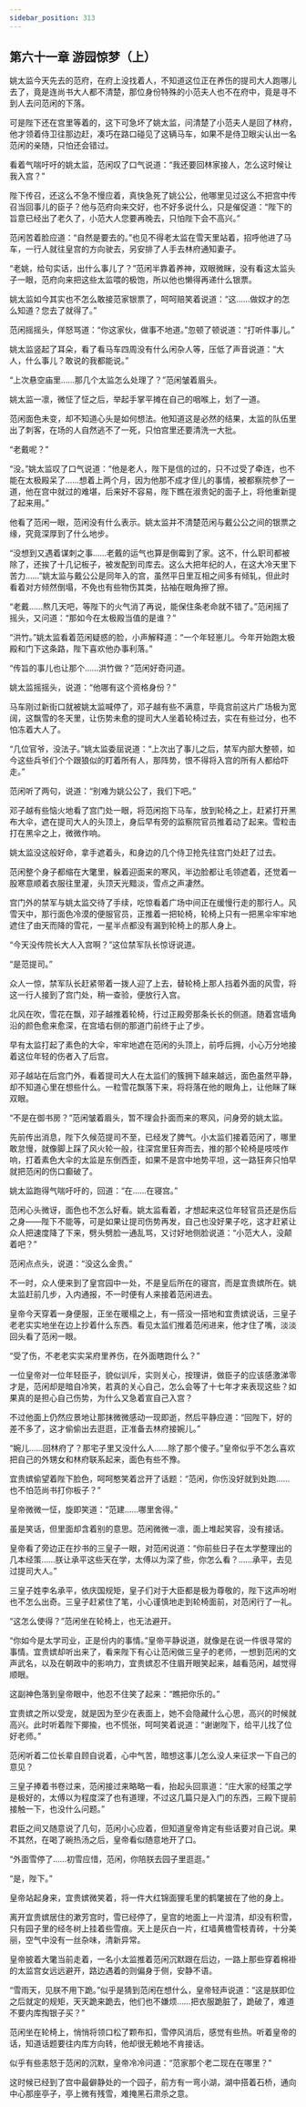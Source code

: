 ```yaml
---
sidebar_position: 313
---
```


## 第六十一章 **游园惊梦（上）**

姚太监今天先去的范府，在府上没找着人，不知道这位正在养伤的提司大人跑哪儿去了，竟是连尚书大人都不清楚，那位身份特殊的小范夫人也不在府中，竟是寻不到人去问范闲的下落。

可是陛下还在宫里等着的，这下可急坏了姚太监，问清楚了小范夫人是回了林府，他才领着侍卫往那边赶，凑巧在路口碰见了这辆马车，如果不是侍卫眼尖认出一名范闲的亲随，只怕还会错过。

看着气喘吁吁的姚太监，范闲叹了口气说道：“我还要回林家接人，怎么这时候让我入宫？”

陛下传召，还这么不急不慢应着，真快急死了姚公公，他哪里见过这么不把宫中传召当回事儿的臣子？他与范府向来交好，也不好多说什么，只是催促道：“陛下的旨意已经出了老久了，小范大人您要再晚去，只怕陛下会不高兴。”

范闲苦着脸应道：“自然是要去的。”也见不得老太监在雪天里站着，招呼他进了马车，一行人就往皇宫的方向驶去，另安排了人手去林府通知妻子。

“老姚，给句实话，出什么事儿了？”范闲半靠着养神，双眼微眯，没有看这太监头子一眼，范府向来把这些太监喂的极饱，所以他也懒得再递什么银票。

姚太监如今其实也不怎么敢接范家银票了，呵呵赔笑着说道：“这……做奴才的怎么知道？您去了就得了。”

范闲摇摇头，佯怒骂道：“你这家伙，做事不地道。”忽顿了顿说道：“打听件事儿。”

姚太监竖起了耳朵，看了看马车四周没有什么闲杂人等，压低了声音说道：“大人，什么事儿？敢说的我都能说。”

“上次悬空庙里……那几个太监怎么处理了？”范闲皱着眉头。

姚太监一凛，微怔了怔之后，举起手掌平摊在自己的咽喉上，划了一道。

范闲面色未变，却不知道心头是如何想法。他知道这是必然的结果，太监的队伍里出了刺客，在场的人自然逃不了一死，只怕宫里还要清洗一大批。

“老戴呢？”

“没。”姚太监叹了口气说道：“他是老人，陛下是信的过的，只不过受了牵连，也不能在太极殿呆了……想着上两个月，因为他那不成才侄儿的事情，被都察院参了一道，他在宫中就过的难堪，后来好不容易，陛下瞧在淑贵妃的面子上，将他重新提了起来用。”

他看了范闲一眼，范闲没有什么表示。姚太监并不清楚范闲与戴公公之间的银票之缘，究竟深厚到了什么地步。

“没想到又遇着谋刺之事……老戴的运气也算是倒霉到了家。这不，什么职司都被除了，还挨了十几记板子，被发配到司库去。这么大把年纪的人，在这大冷天里下苦力……”姚太监与戴公公是同年入的宫，虽然平日里互相之间多有倾轧，但此时看着对方倾然倒塌，不免也有些物伤其类，拈袖在眼角擦了擦。

“老戴……熬几天吧，等陛下的火气消了再说，能保住条老命就不错了。”范闲摇了摇头，又问道：“那如今在太极殿当值的是谁？”

“洪竹。”姚太监看着范闲疑惑的脸，小声解释道：“一个年轻崽儿。今年开始跑太极殿和门下这条路，陛下喜欢他办事利落。”

“传旨的事儿也让那个……洪竹做？”范闲好奇问道。

姚太监摇摇头，说道：“他哪有这个资格身份？”

马车刚过新街口就被姚太监喊停了，邓子越有些不满意，毕竟宫前这片广场极为宽阔，这飘雪的冬天里，让伤势未愈的提司大人坐着轮椅过去，实在有些过分，也不怕冻着大人了。

“几位官爷，没法子。”姚太监委屈说道：“上次出了事儿之后，禁军内部大整顿，如今这些兵爷们个个跟狼似的盯着所有人，那阵势，恨不得将入宫的所有人都给吓走。”

范闲听了两句，说道：“别难为姚公公了，我们下吧。”

邓子越有些恼火地看了宫门处一眼，将范闲抱下马车，放到轮椅之上，赶紧打开黑布大伞，遮在提司大人的头顶上，身后早有旁的监察院官员推着动了起来。雪粒击打在黑伞之上，微微作响。

姚太监没这般好命，拿手遮着头，和身边的几个侍卫抢先往宫门处赶了过去。

范闲整个身子都缩在大氅里，躲着迎面来的寒风，半边脸都让毛领遮着，还觉着一股寒意顺着衣服往里灌，头顶天光黯淡，雪点之声凄然。

宫门外的禁军与姚太监交待了手续，吃惊看着广场中间正在缓慢行走的那行人。风雪天中，那行面色冷漠的便服官员，正推着一把轮椅，轮椅上只有一把黑伞牢牢地遮住了由天而降的雪花，一星半点都没有漏到轮椅上的那人身上。

“今天没传院长大人入宫啊？”这位禁军队长惊讶说道。

“是范提司。”

众人一惊，禁军队长赶紧带着一拨人迎了上去，替轮椅上那人挡着外面的风雪，将这一行人接到了宫门处，稍一查验，便放行入宫。

北风在吹，雪花在飘，邓子越推着轮椅，行过正殿旁那条长长的侧道。随着宫墙角沿的颜色愈来愈深，在宫墙右侧的那道门前终于止了步。

早有太监打起了素色的大伞，牢牢地遮在范闲的头顶上，前呼后拥，小心万分地接着这位年轻的伤者入了后宫。

邓子越站在后宫门外，看着提司大人在太监们的簇拥下越来越远，面色虽然平静，却不知道心里在想些什么。一粒雪花飘落下来，将将落在他的眼角上，让他眯了眯双眼。

“不是在御书房？”范闲皱着眉头，暂不理会扑面而来的寒风，问身旁的姚太监。

先前传出消息，陛下久候范提司不至，已经发了脾气。小太监们接着范闲了，哪里敢怠慢，就像脚上踩了风火轮一般，往深宫里狂奔而去，推的那个轮椅是吱吱作响，打着素色大伞的太监是东倒西歪，如果不是宫中地势平坦，这一路狂奔只怕早就把范闲的伤口癫破了。

姚太监跑得气喘吁吁的，回道：“在……在寝宫。”

范闲心头微讶，面色也不怎么好看。姚太监看着，才想起来这位年轻官员还是伤后之身——陛下不能等，可是如果让提司伤势再发，自己也没好果子吃，这才赶紧让众人把速度降了下来，劈头劈脸一通乱骂，又讨好地侧脸说道：“小范大人，没颠着吧？”

范闲点点头，说道：“没这么金贵。”

不一时，众人便来到了皇宫园中一处，不是皇后所在的寝宫，而是宜贵嫔所在。姚太监赶前几步，入内通报，不一时便有人来接着范闲进去。

皇帝今天穿着一身便服，正坐在暖榻之上，有一搭没一搭地和宜贵嫔说话，三皇子老老实实地坐在边上抄着什么东西。看见太监们推着范闲进来，他才住了嘴，淡淡回头看了范闲一眼。

“受了伤，不老老实实呆府里养伤，在外面瞎跑什么？”

一位皇帝对一位年轻臣子，貌似训斥，实则关心，按理讲，做臣子的应该感激涕零才是，范闲却是暗自冷笑，若真的关心自己，怎么会等了十七年才来表现这些？如果真的是担心自己伤势，为什么又急着宣自己入宫？

不过他面上仍然应景地让那抹微微感动一现即逝，然后平静应道：“回陛下，好的差不多了，这才偷偷出去逛逛，正准备去林府接婉儿。”

“婉儿……回林府了？那宅子里又没什么人……除了那个傻子。”皇帝似乎不怎么喜欢把自己的外甥女和林府联系起来，面色有些不豫。

宜贵嫔偷望着陛下脸色，呵呵憨笑着岔开了话题：“范闲，你伤没好就到处跑……也不怕范尚书打你板子？”

皇帝微微一怔，旋即笑道：“范建……哪里舍得。”

虽是笑话，但里面却含着别的意思。范闲微微一凛，面上堆起笑容，没有接话。

皇帝看了旁边正在抄书的三皇子一眼，对范闲说道：“你前些日子在太学整理出的几本经策……朕让承平这些天在学，太傅以为深了些，你怎么看？……承平，去见过提司大人。”

三皇子姓李名承平，依庆国规矩，皇子们对于大臣都是极为尊敬的，陛下这声吩咐也不怎么出奇。三皇子赶紧住了笔，小心谨慎地走到轮椅面前，对范闲行了一礼。

“这怎么使得？”范闲坐在轮椅上，也无法避开。

“你如今是太学司业，正是份内的事情。”皇帝平静说道，就像是在说一件很寻常的事情。宜贵嫔却听出来了，看来陛下有心让范闲做三皇子的老师，一想到范闲的文声武名，以及在朝政中的影响力，宜贵嫔忍不住眉开眼笑起来，越看范闲，越觉得顺眼。

这副神色落到皇帝眼中，他忍不住笑了起来：“瞧把你乐的。”

宜贵嫔之所以受宠，就是因为至少在表面上，她不会隐藏什么心思，高兴的时候就高兴。此时听着陛下揶揄，也不慌张，呵呵笑着说道：“谢谢陛下，给平儿找了位好老师。”

范闲听着二位长辈自顾自说着，心中气苦，暗想这事儿怎么没人来征求一下自己的意见？

三皇子捧着书卷过来，范闲接过来略略一看，抬起头回禀道：“庄大家的经策之学是极好的，太傅以为程度深了也有道理，不过这几篇只是入门的东西，三殿下提前接触一下，也没什么问题。”

君臣之间又随意说了几句，范闲小心应着，但知道皇帝肯定有些话要对自己说。果不其然，在喝了碗热汤之后，皇帝看似随意地开了口。

“外面雪停了……初雪应惜，范闲，你陪朕去园子里逛逛。”

“是，陛下。”

皇帝站起身来，宜贵嫔微笑着，将一件大红锦面狸毛里的鹤氅披在了他的身上。

离开宜贵嫔居住的漱芳宫时，雪已经停了，皇宫的地面上一片湿清，却没有积雪，只有园子里的经冬树上挂着些雪痕。天上是灰白一片，红墙黄檐雪枝青砖，十分美丽，空气中没有一丝杂味，清新异常。

皇帝披着大氅当前走着，一名小太监推着范闲沉默跟在后边，一路上那些穿着棉褂的太监宫女远远避开，路边遇着的则偏身于侧，安静不语。

“雪雨天，见朕不用下跪。”似乎是猜到范闲在想什么，皇帝轻声说道：“这是朕即位之后就定的规矩，天天跪来跪去，他们也不嫌烦……把衣服跪脏了，跪破了，难道不要内库掏银子买？”

范闲坐在轮椅上，悄悄将领口松了颗布扣，雪停风消后，感觉有些热。听着皇帝的话，知道话题要往内库方向转，他却很无赖地不肯接话。

似乎有些恚怒于范闲的沉默，皇帝冷冷问道：“范家那个老二现在在哪里？”

这时候已经到了宫中最僻静处的一个园子，前方有一弯小湖，湖中搭着石桥，通向中心那座亭子，亭上微有残雪，难掩黑石肃杀之意。

